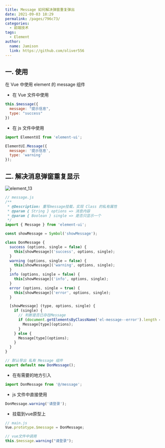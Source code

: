 ```yaml
---
title: Message 如何解决弹窗重复弹出
date: 2021-09-03 18:29
permalink: /pages/796c73/
categories:
  - 前端技术
tags:
  - Element
author:
  name: Jamison
  link: https://github.com/oliver556
---
```


## 一. 使用

在 Vue 中使用 element 的 message 组件

- 在 Vue 文件中使用

```js
this.$message({
  message: "提示信息",
  type: "success"
})
````

- 在 js 文件中使用

```js
import ElementUI from 'element-ui';

ElementUI.Message({
  message: '提示信息',
  type: 'warning'
});

```

##  二. 解决消息弹窗重复显示

![element_13](https://cdn.jsdelivr.net/gh/oliver556/image-hosting@master/20220109/element_13.2jqzokrhauk0.jpg)

```js
// message.js
/**
 * @Description: 重写message挂载，实现 Class 的私有属性
 * @param { String } options => 消息内容
 * @param { Boolean } single => 是否只显示一个
 */
import { Message } from 'element-ui';

const showMessage = Symbol('showMessage');

class DonMessage {
  success (options, single = false) {
    this[showMessage]('success', options, single);
  }
  warning (options, single = false) {
    this[showMessage]('warning', options, single);
  }
  info (options, single = false) {
    this[showMessage]('info', options, single);
  }
  error (options, single = true) {
    this[showMessage]('error', options, single);
  }

  [showMessage] (type, options, single) {
    if (single) {
      // 判断是否已存在Message
      if (document.getElementsByClassName('el-message--error').length === 0) {
        Message[type](options);
      }
    } else {
      Message[type](options);
    }
  }
}

// 默认导出 私有 Message 组件
export default new DonMessage();
```

- 在有需要的地方引入

```js
import DonMessage from '@/message'; 
```

- js 文件中直接使用

```js
DonMessage.warning('请登录');
```

- 挂载到vue原型上

```js
// main.js 
Vue.prototype.$message = DonMessage;
```

```js
// vue文件中调用
this.$message.warning("请登录");
```
